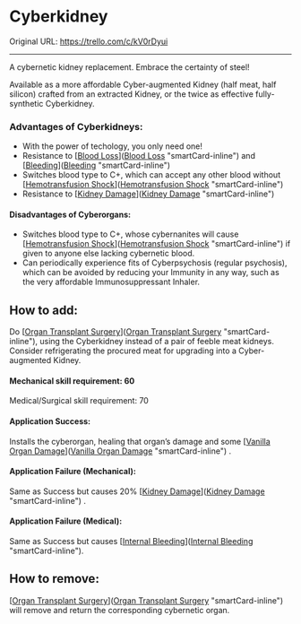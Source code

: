 # Cyberkidney

Original URL: https://trello.com/c/kV0rDyui

---

A cybernetic kidney replacement. Embrace the certainty of steel!

Available as a more affordable Cyber-augmented Kidney (half meat, half silicon) crafted from an extracted Kidney, or the twice as effective fully-synthetic Cyberkidney.

### Advantages of Cyberkidneys:

- With the power of techology, you only need one!
- Resistance to [[Blood Loss](../Blood/Blood%20Loss.md)]([Blood Loss](../Blood/Blood%20Loss.md) "smartCard-inline")  and [[Bleeding](../Any%20bodypart/Bleeding.md)]([Bleeding](../Any%20bodypart/Bleeding.md) "smartCard-inline")
- Switches blood type to C+, which can accept any other blood without [[Hemotransfusion Shock](../Blood/Hemotransfusion%20Shock.md)]([Hemotransfusion Shock](../Blood/Hemotransfusion%20Shock.md) "smartCard-inline")
- Resistance to [[Kidney Damage](../Torso/Kidney%20Damage.md)]([Kidney Damage](../Torso/Kidney%20Damage.md) "smartCard-inline")

#### Disadvantages of Cyberorgans:

- Switches blood type to C+, whose cybernanites will cause [[Hemotransfusion Shock](../Blood/Hemotransfusion%20Shock.md)]([Hemotransfusion Shock](../Blood/Hemotransfusion%20Shock.md) "smartCard-inline") if given to anyone else lacking cybernetic blood.
- Can periodically experience fits of Cyberpsychosis (regular psychosis), which can be avoided by reducing your Immunity in any way, such as the very affordable Immunosuppressant Inhaler.

## How to add:

Do [[Organ Transplant Surgery](../Procedures/Organ%20Transplant%20Surgery.md)]([Organ Transplant Surgery](../Procedures/Organ%20Transplant%20Surgery.md) "smartCard-inline"), using the Cyberkidney instead of a pair of feeble meat kidneys. Consider refrigerating the procured meat for upgrading into a Cyber-augmented Kidney.

#### Mechanical skill requirement: 60

Medical/Surgical skill requirement: 70

#### Application Success:

Installs the cyberorgan, healing that organ’s damage and some [[Vanilla Organ Damage](../Torso/Vanilla%20Organ%20Damage.md)]([Vanilla Organ Damage](../Torso/Vanilla%20Organ%20Damage.md) "smartCard-inline") .

#### Application Failure (Mechanical):

Same as Success but causes 20% [[Kidney Damage](../Torso/Kidney%20Damage.md)]([Kidney Damage](../Torso/Kidney%20Damage.md) "smartCard-inline")    .

#### Application Failure (Medical):

Same as Success but causes [[Internal Bleeding](../Torso/Internal%20Bleeding.md)]([Internal Bleeding](../Torso/Internal%20Bleeding.md) "smartCard-inline").

## How to remove:

[[Organ Transplant Surgery](../Procedures/Organ%20Transplant%20Surgery.md)]([Organ Transplant Surgery](../Procedures/Organ%20Transplant%20Surgery.md) "smartCard-inline") will remove and return the corresponding cybernetic organ.